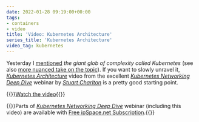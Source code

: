 ```yaml
---
date: 2022-01-28 09:19:00+00:00
tags:
- containers
- video
title: 'Video: Kubernetes Architecture'
series_title: 'Kubernetes Architecture'
video_tag: kubernetes
---
```

Yesterday I [mentioned](/2022/01/mtu-virtual-devices/) *the giant glob of complexity called Kubernetes* (see also [more nuanced take on the topic](https://buttondown.email/nelhage/archive/two-reasons-kubernetes-is-so-complex/)). If you want to slowly unravel it, *[Kubernetes Architecture](https://my.ipspace.net/bin/get/Kubernetes/1.3%20-%20Kubernetes%20Architecture.mp4?doccode=Kubernetes)* video from the excellent _[Kubernetes Networking Deep Dive](https://www.ipspace.net/Kubernetes_Networking_Deep_Dive)_ webinar by _[Stuart Charlton](https://www.ipspace.net/Author:Stuart_Charlton)_ is a pretty good starting point.

{{<jump>}}[Watch the video](https://my.ipspace.net/bin/get/Kubernetes/1.3%20-%20Kubernetes%20Architecture.mp4?doccode=Kubernetes){{</jump>}}

{{<note free>}}Parts of _[Kubernetes Networking Deep Dive](https://www.ipspace.net/Kubernetes_Networking_Deep_Dive)_ webinar (including this video) are available with [Free ipSpace.net Subscription](https://www.ipspace.net/Subscription/Free).{{</note>}}
